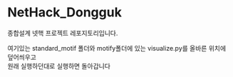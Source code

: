 # NetHack_Dongguk
종합설계 넷핵 프로젝트 레포지토리입니다.

여기있는 standard_motif 폴더와 motify폴더에 있는 visualize.py를 올바른 위치에 덮어씌우고   
원래 실행하던대로 실행하면 돌아갑니다
